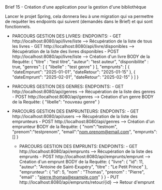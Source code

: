 Brief 15 - Création d'une application pour la gestion d'une bibliothèque

Lancer le projet Spring, cela donnera lieu à une migration qui va permettre de requêter
les endpoints qui suivent (demandés dans le Brief) et qui sont fonctionnels.

- PARCOURS GESTION DES LIVRES:
        ENDPOINTS:
        - GET http://localhost:8080/api/livre/liste  --> Récupération de la liste de tous les livres
        - GET http://localhost:8080/api/livre/disponibles --> Récupération de la liste des livres disponibles
        - POST http://localhost:8080/api/livre/liste --> Création d'un livre
          BODY de la Requête:
        {
          "titre" : "test titre",
          "auteur": "test auteur",
          "disponibilite" : true,
          "genres": [
            {
            "libelle" : "test genre"
          }
          ],
          "emprunts": [
            {
              "dateEmprunt": "2025-01-01",
              "dateRetour": "2025-01-15"
            },
            {
              "dateEmprunt": "2025-02-01",
              "dateRetour": "2025-02-15"
            }
          ]
        }

- PARCOURS GESTION DES GENRES:
       ENDPOINTS:
       - GET  http://localhost:8080/api/genres  --> Récupération de la liste des genres
       - POST http://localhost:8080/api/genres  --> Création d'un genre
         BODY de la Requête:
       {
         "libelle": "nouveau genre"
       }

- PARCOURS GESTION DES EMPRUNTEURS:
       ENDPOINTS:
       - GET  http://localhost:8080/api/users  --> Récupération de la liste des emprunteurs
       - POST http://localhost:8080/api/genres  --> Création d'un emprunteur
         BODY de la Requête:
       {
         "nom":"testnom",
         "prenom":"testprenom",
         "email":"nom.prenom@email.com",
         "emprunts":[]
       }

  - PARCOURS GESTION DES EMPRUNTS:
         ENDPOINTS:
          - GET  http://localhost:8080/api/emprunts  --> Récupération de la liste des emprunts
          - POST http://localhost:8080/api/emprunts/emprunt  --> Création d'un emprunt
           BODY de la Requête:
         {
           "livre": {
             "id": 11,
             "auteur": "Antoine de Saint-Exupéry",
             "titre" : "Le Petit Prince"
           },
           "emprunteur": {
             "id": 5,
             "nom" : "Thomas",
             "prenom" : "Pierre",
             "email" : "pierre.thomas@example.com"
           }
         }
            - PUT http://localhost:8080/api/emprunts/retour/{id}  --> Retour d'emprunt